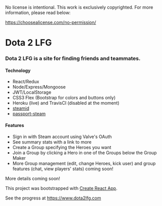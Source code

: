 No license is intentional. This work is exclusively copyrighted. For more information, please read below:

https://choosealicense.com/no-permission/

# Dota 2 LFG

### Dota 2 LFG is a site for finding friends and teammates.

#### Technology

* React/Redux
* Node/Express/Mongoose
* JWT/LocalStorage
* CSS3 Flex (Bootstrap for colors and buttons only)
* Heroku (live) and TravisCI (disabled at the moment)
* [steamid](https://www.npmjs.com/package/steamid)
* [passport-steam](https://www.npmjs.com/package/passport-steam)

#### Features

* Sign in with Steam account using Valve's OAuth
* See summary stats with a link to more
* Create a Group specifying the Heroes you want
* Join a Group by clicking a Hero in one of the Groups below the Group Maker
* More Group management (edit, change Heroes, kick user) and group features (chat, view players' stats) coming soon!

More details coming soon!

This project was bootstrapped with [Create React App](https://github.com/facebookincubator/create-react-app).

See the progress at https://www.dota2lfg.com

